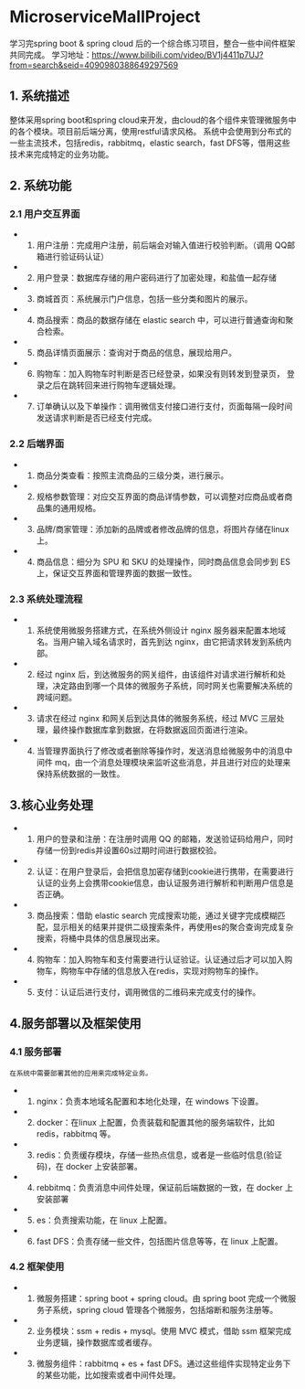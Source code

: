 # MicroserviceMallProject

学习完spring boot & spring cloud 后的一个综合练习项目，整合一些中间件框架共同完成。
学习地址：https://www.bilibili.com/video/BV1j4411p7UJ?from=search&seid=4090980388649297569

   
## 1. 系统描述
   整体采用spring boot和spring cloud来开发，由cloud的各个组件来管理微服务中的各个模块。项目前后端分离，使用restful请求风格。
   系统中会使用到分布式的一些主流技术，包括redis，rabbitmq，elastic search，fast DFS等，借用这些技术来完成特定的业务功能。
## 2. 系统功能
### 2.1 用户交互界面 
- 1. 用户注册：完成用户注册，前后端会对输入值进行校验判断。（调用 QQ邮箱进行验证码认证） 
- 2. 用户登录：数据库存储的用户密码进行了加密处理，和盐值一起存储 
- 3. 商城首页：系统展示门户信息，包括一些分类和图片的展示。 
- 4. 商品搜索：商品的数据存储在 elastic search 中，可以进行普通查询和聚合检索。 
- 5. 商品详情页面展示：查询对于商品的信息，展现给用户。 
- 6. 购物车：加入购物车时判断是否已经登录，如果没有则转发到登录页， 登录之后在跳转回来进行购物车逻辑处理。 
- 7. 订单确认以及下单操作：调用微信支付接口进行支付，页面每隔一段时间发送请求判断是否已经支付完成。 
### 2.2 后端界面
- 1. 商品分类查看：按照主流商品的三级分类，进行展示。 
- 2. 规格参数管理：对应交互界面的商品详情参数，可以调整对应商品或者商品集的通用规格。 
- 3. 品牌/商家管理：添加新的品牌或者修改品牌的信息，将图片存储在linux 上。 
- 4. 商品信息：细分为 SPU 和 SKU 的处理操作，同时商品信息会同步到 ES上，保证交互界面和管理界面的数据一致性。 
### 2.3 系统处理流程
- 1. 系统使用微服务搭建方式，在系统外侧设计 nginx 服务器来配置本地域名。当用户输入域名请求时，首先到达 nginx，由它把请求转发到系统内部。 
- 2. 经过 nginx 后，到达微服务的网关组件，由该组件对请求进行解析和处理，决定路由到哪一个具体的微服务子系统，同时网关也需要解决系统的跨域问题。 
- 3. 请求在经过 nginx 和网关后到达具体的微服务系统，经过 MVC 三层处理，最终操作数据库拿到数据，在将数据返回页面进行渲染。 
- 4. 当管理界面执行了修改或者删除等操作时，发送消息给微服务中的消息中间件 mq，由一个消息处理模块来监听这些消息，并且进行对应的处理来保持系统数据的一致性。 
## 3.核心业务处理
- 1. 用户的登录和注册：在注册时调用 QQ 的邮箱，发送验证码给用户，同时存储一份到redis并设置60s过期时间进行数据校验。 
- 2. 认证：在用户登录后，会把信息加密存储到cookie进行携带，在需要进行认证的业务上会携带cookie信息，由认证服务进行解析和判断用户信息是否正确。 
- 3. 商品搜索：借助 elastic search 完成搜索功能，通过关键字完成模糊匹配，显示相关的结果并提供二级搜索条件，再使用es的聚合查询完成复杂搜索，将桶中具体的信息展现出来。 
- 4. 购物车：加入购物车和支付需要进行认证验证。认证通过后才可以加入购物车，购物车中存储的信息放入在redis，实现对购物车的操作。 
- 5. 支付：认证后进行支付，调用微信的二维码来完成支付的操作。 
## 4.服务部署以及框架使用
### 4.1 服务部署
    在系统中需要部署其他的应用来完成特定业务。 
- 1. nginx：负责本地域名配置和本地化处理，在 windows 下设置。 
- 2. docker：在linux 上配置，负责装载和配置其他的服务端软件，比如redis，rabbitmq 等。 
- 3. redis：负责缓存模块，存储一些热点信息，或者是一些临时信息(验证码)，在 docker 上安装部署。 
- 4. rebbitmq：负责消息中间件处理，保证前后端数据的一致，在 docker 上安装部署 
- 5. es：负责搜索功能，在 linux 上配置。 
- 6. fast DFS：负责存储一些文件，包括图片信息等等，在 linux 上配置。 
### 4.2 框架使用
- 1. 微服务搭建：spring boot + spring cloud。由 spring boot 完成一个微服务子系统，spring cloud 管理各个微服务，包括熔断和服务注册等。
- 2. 业务模块：ssm + redis + mysql。使用 MVC 模式，借助 ssm 框架完成业务逻辑，操作数据库或者缓存。 
- 3. 微服务组件：rabbitmq + es + fast DFS。通过这些组件实现特定业务下的某些功能，比如搜索或者中间件处理。
